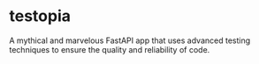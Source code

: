 # testopia
A mythical and marvelous FastAPI app that uses advanced testing techniques to ensure the quality and reliability of code.
